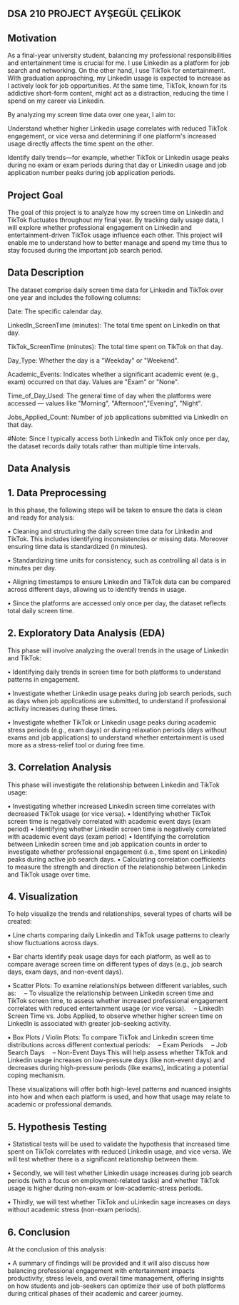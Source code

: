 ## DSA 210 PROJECT AYŞEGÜL ÇELİKOK
## Motivation
As a final-year university student, balancing my professional responsibilities and entertainment time is crucial for me. I use Linkedin  as a platform for job search and networking. On the other hand, I use TikTok for entertainment. With graduation approaching, my Linkedin usage is expected to increase as I actively look for job opportunities. At the same time, TikTok, known for its addictive short-form content, might act as a distraction, reducing the time I spend on my career via Linkedin.

By analyzing my screen time data over one year, I aim to:

Understand whether higher Linkedin usage correlates with reduced TikTok engagement, or vice versa and determining if one platform's increased usage directly affects the time spent on the other.

Identify daily trends—for example, whether TikTok or Linkedin usage peaks during no exam or exam periods during that day or Linkedin usage and job application number peaks during job application periods.

 
## Project Goal
The goal of this project is to analyze how my screen time on Linkedin and TikTok fluctuates throughout my final year. By tracking daily usage data, I will explore whether professional engagement on Linkedin and entertainment-driven TikTok usage influence each other. This project will enable me to understand how to better manage and spend my time thus to stay focused during the important job search period.


## Data Description
The dataset comprise daily screen time data for Linkedin and TikTok over one year and includes the following columns:

Date: The specific calendar day.

LinkedIn_ScreenTime (minutes): The total time spent on LinkedIn on that day.

TikTok_ScreenTime (minutes): The total time spent on TikTok on that day.

Day_Type: Whether the day is a "Weekday" or "Weekend".

Academic_Events: Indicates whether a significant academic event (e.g., exam) occurred on that day. Values are "Exam" or "None".

Time_of_Day_Used: The general time of day when the platforms were accessed — values like "Morning", "Afternoon","Evening", "Night".

Jobs_Applied_Count: Number of job applications submitted via LinkedIn on that day.

#Note: Since I typically access both LinkedIn and TikTok only once per day, the dataset records daily totals rather than multiple time intervals.

## Data Analysis
## 1. Data Preprocessing
In this phase, the following steps will be taken to ensure the data is clean and ready for analysis:

•	Cleaning and structuring the daily screen time data for Linkedin and TikTok. This includes identifying inconsistencies or missing data. Moreover ensuring time data is standardized (in minutes).

•	Standardizing time units for consistency, such as controlling all data is in minutes per day.

•	Aligning timestamps to ensure Linkedin and TikTok data can be compared across different days, allowing us to identify trends in usage.

•	Since the platforms are accessed only once per day, the dataset reflects total daily screen time.

## 2. Exploratory Data Analysis (EDA)
This phase will involve analyzing the overall trends in the usage of Linkedin and TikTok:

•	Identifying daily trends in screen time for both platforms to understand patterns in engagement.

•	Investigate whether Linkedin usage peaks during job search periods, such as days when job applications are submitted, to understand if professional activity increases during these times. 

•	Investigate whether TikTok or Linkedin usage peaks during academic stress periods (e.g., exam days) or during relaxation periods (days without exams and job applications) to understand whether entertainment is used more as a stress-relief tool or during free time.

## 3. Correlation Analysis
This phase will investigate the relationship between Linkedin and TikTok usage:

•	Investigating whether increased Linkedin screen time correlates with decreased TikTok usage (or vice versa).
•	Identifying whether TikTok screen time is negatively correlated with academic event days (exam period)
•	Identifying whether Linkedin screen time is negatively correlated with academic event days (exam period)
• Identifying the correlation between Linkedin screen time and job application counts in order to investigate whether professional engagement (i.e., time spent on Linkedin) peaks during active job search days.
•	Calculating correlation coefficients to measure the strength and direction of the relationship between Linkedin and TikTok usage over time.

## 4. Visualization
To help visualize the trends and relationships, several types of charts will be created:

• Line charts comparing daily Linkedin and TikTok usage patterns to clearly show fluctuations across days.	

•	Bar charts identify peak usage days for each platform, as well as to compare average screen time on different types of days (e.g., job search days, exam days, and non-event days).

• Scatter Plots:
To examine relationships between different variables, such as:
 – To visualize the relationship between Linkedin screen time and TikTok screen time, to assess whether increased professional engagement correlates with reduced entertainment usage (or vice versa).
 – LinkedIn Screen Time vs. Jobs Applied, to observe whether higher screen time on LinkedIn is associated with greater job-seeking activity.

• Box Plots / Violin Plots:
To compare TikTok and Linkedin screen time distributions across different contextual periods:
 – Exam Periods
 – Job Search Days
 – Non-Event Days
This will help assess whether TikTok and Linkedin usage increases on low-pressure days (like non-event days) and decreases during high-pressure periods (like exams), indicating a potential coping mechanism.

These visualizations will offer both high-level patterns and nuanced insights into how and when each platform is used, and how that usage may relate to academic or professional demands.
## 5. Hypothesis Testing

•	Statistical tests will be used to validate the hypothesis that increased time spent on TikTok correlates with reduced Linkedin usage, and vice versa. We will test whether there is a significant relationship between them.

•	Secondly, we will test whether Linkedin usage increases during job search periods (with a focus on employment-related tasks) and whether TikTok usage is higher during non-exam or low-academic-stress periods.

•	Thirdly,  we will test whether TikTok and uLinkedin sage increases on days without academic stress (non-exam periods).


## 6. Conclusion
At the conclusion of this analysis:

•	A summary of findings will be provided and it will also discuss how balancing professional engagement with entertainment impacts productivity, stress levels, and overall time management, offering insights on how students and job-seekers can optimize their use of both platforms during critical phases of their academic and career journey.








